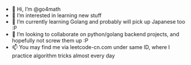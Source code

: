 - 👋 Hi, I’m @go4math
- 👀 I’m interested in learning new stuff
- 🌱 I’m currently learning Golang and probably will pick up Japanese too :P
- 💞️ I’m looking to collaborate on python/golang backend projects, and hopefully not screw them up :P
- 📫 You may find me via leetcode-cn.com under same ID, where I practice algorithm tricks almost every day
<!---
go4math/go4math is a ✨ special ✨ repository because its `README.md` (this file) appears on your GitHub profile.
You can click the Preview link to take a look at your changes.
--->
